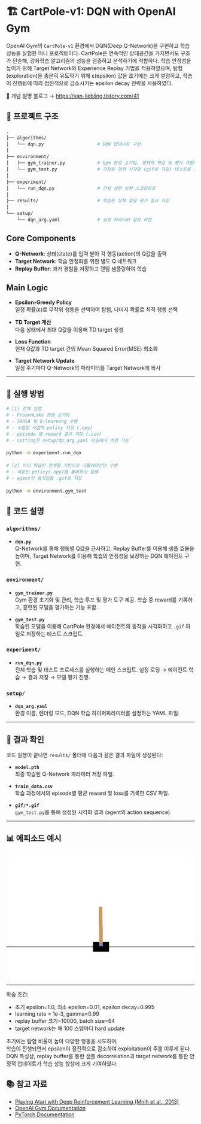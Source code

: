 # 🏗️ CartPole-v1: DQN with OpenAI Gym 

OpenAI Gym의 `CartPole-v1` 환경에서 DQN(Deep Q-Network)을 구현하고 학습 성능을 실험한 미니 프로젝트이다.
CartPole은 연속적인 상태공간을 가지면서도 구조가 단순해, 강화학습 알고리즘의 성능을 검증하고 분석하기에 적합하다.
학습 안정성을 높이기 위해 Target Network와 Experience Replay 기법을 적용하였으며,
탐험(exploration)을 충분히 유도하기 위해 ε(epsilon) 값을 초기에는 크게 설정하고, 학습이 진행됨에 따라 점진적으로 감소시키는 epsilon decay 전략을 사용하였다.

📖 개념 설명 블로그 → https://van-liebling.tistory.com/41

## 📁 프로젝트 구조

```bash
.
├── algorithms/
│   └── dqn.py                    # DQN 업데이트 구현
│
├── environment/
│   ├── gym_trainer.py            # Gym 환경 초기화, 정책책 학습 및 평가 유틸리티
│   └── gym_test.py               # 저장된 정책 시각화 (gif로 저장) 테스트용 스크립트
│
├── experiment/
│   └── run_dqn.py                # 전체 실험 실행 스크립트트
│
├── results/                      # 학습된 정책 및및 평가 결과 저장
│
└── setup/
    └── dqn_arg.yaml              # 실험 파라미터 설정 파일
```
## Core Components

- **Q-Network**: 상태(state)를 입력 받아 각 행동(action)의 Q값을 출력
- **Target Network**: 학습 안정화를 위한 별도 Q 네트워크
- **Replay Buffer**: 과거 경험을 저장하고 랜덤 샘플링하여 학습


## Main Logic

- **Epsilon-Greedy Policy**  
  일정 확률(ε)로 무작위 행동을 선택하여 탐험, 나머지 확률로 최적 행동 선택

- **TD Target 계산**  
  다음 상태에서 최대 Q값을 이용해 TD target 생성

- **Loss Function**  
  현재 Q값과 TD target 간의 Mean Squared Error(MSE) 최소화

- **Target Network Update**  
  일정 주기마다 Q-Network의 파라미터를 Target Network에 복사
---

## 🚀 실행 방법

```bash
# [1] 전체 실행
# - FrozenLake 환경 초기화
# - SARSA 및 Q-learning 수행
# - 수렴된 시점의 policy 저장 (.npy)
# - episode 별 reward 결과 저장 (.csv)
# - setting은 setup/dp_arg.yaml 파일에서 변경 가능`

python -m experiment.run_dqn

# [2] 이미 학습된 정책을 기반으로 시뮬레이션만 수행
# - 저장된 policy(.npy)를 불러와서 실행
# - agent의 움직임을 .gif로 저장

python -m environment.gym_test
```

## 📘 코드 설명

### `algorithms/`

- **`dqn.py`**  
  Q-Network를 통해 행동별 Q값을 근사하고, Replay Buffer를 이용해 샘플 효율을 높이며, Target Network를 이용해 학습의 안정성을 보장하는 DQN 에이전트 구현.

### `environment/`

- **`gym_trainer.py`**  
  Gym 환경 초기화 및 관리, 학습 루프 및 평가 도구 제공. 학습 중 reward를 기록하고, 훈련된 모델을 평가하는 기능 포함.

- **`gym_test.py`**  
  학습된 모델을 이용해 CartPole 환경에서 에이전트의 동작을 시각화하고 `.gif` 파일로 저장하는 테스트 스크립트.

### `experiment/`

- **`run_dqn.py`**  
  전체 학습 및 테스트 프로세스를 실행하는 메인 스크립트. 설정 로딩 → 에이전트 학습 → 결과 저장 → 모델 평가 진행.

### `setup/`

- **`dqn_arg.yaml`**  
  환경 이름, 렌더링 모드, DQN 학습 하이퍼파라미터를 설정하는 YAML 파일.

---

## 📂 결과 확인

코드 실행이 끝나면 `results/` 폴더에 다음과 같은 결과 파일이 생성된다:

- **`model.pth`**  
  최종 학습된 Q-Network 파라미터 저장 파일.

- **`train_data.csv`**  
  학습 과정에서의 episode별 평균 reward 및 loss를 기록한 CSV 파일.

- **`gif/*.gif`**  
  `gym_test.py`를 통해 생성된 시각화 결과 (agent의 action sequence)

---

## 📊 에피소드 예시

![Episode 95](gif/episode_95.gif)

---

학습 조건:  
- 초기 epsilon=1.0, 최소 epsilon=0.01, epsilon decay=0.995
- learning rate = 1e-3, gamma=0.99
- replay buffer 크기=10000, batch size=64
- target network는 매 100 스텝마다 hard update

초기에는 탐험 비율이 높아 다양한 행동을 시도하며,  
학습이 진행되면서 epsilon이 점진적으로 감소하여 exploitation이 주를 이루게 된다.  
DQN 특성상, replay buffer를 통한 샘플 decorrelation과 target network를 통한 안정적 업데이트가 학습 성능 향상에 크게 기여하였다.  

## 📚 참고 자료

- [Playing Atari with Deep Reinforcement Learning (Mnih et al., 2013)](https://arxiv.org/abs/1312.5602)
- [OpenAI Gym Documentation](https://www.gymlibrary.dev/)
- [PyTorch Documentation](https://pytorch.org/)
